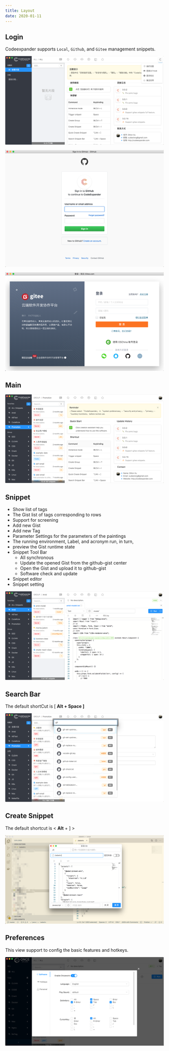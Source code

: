 ```yaml
---
title: Layout
date: 2020-01-11
---
```


## Login

Codeexpander supports `Local`, `Github`, and `Gitee` management snippets.

![](../../../../assets/usage-login-zh.png)

![](../../../../assets/usage-login-github.png)

![](../../../../assets/usage-login-gitee.png)

## Main

![](../../../../assets/features-intro.png)

## Snippet

- Show list of tags
- The Gist list of tags corresponding to rows
- Support for screening
- Add new Gist
- Add new Tag
- Parameter Settings for the parameters of the paintings
- The running environment, Label, and acronym run, in turn,
- preview the Gist runtime state
- Snippet Tool Bar
  - All synchronous
  - Update the opened Gist from the github-gist center
  - Open the Gist and upload it to github-gist
  - Software check and update
- Snippet editor
- Snippet setting

![](../../../../assets/features-editing.png)

## Search Bar

The default shortCut is \[ **Alt + Space \]**

![](../../../../assets/layout-search-bar.png)

## Create Snippet

The default shortcut is &lt; **Alt** + \] &gt;

![](../../../../assets/layout-create-snippet.png)

## Preferences

This view support to config the basic features and hotkeys.

![](../../../../assets/layout-preferences.png)
